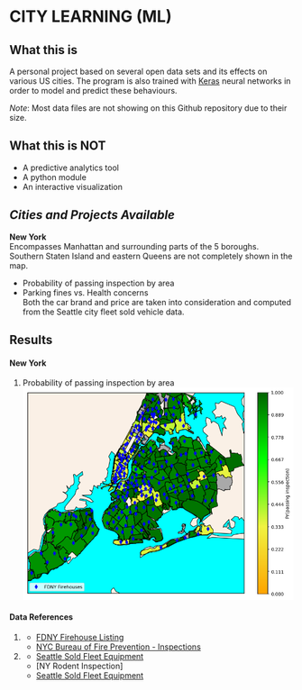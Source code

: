 # CITY LEARNING (ML)


## What this is

A personal project based on several open data sets and its effects on various US cities.
The program is also trained with [Keras](https://keras.io/) neural networks in order
to model and predict these behaviours.  

_Note_: Most data files are not showing on this Github repository due to their size.


## What this is NOT

* A predictive analytics tool
* A python module
* An interactive visualization


## _Cities and Projects Available_

**New York**   
Encompasses Manhattan and surrounding parts of the 5 boroughs. Southern Staten Island and
eastern Queens are not completely shown in the map.  
* Probability of passing inspection by area
* Parking fines vs. Health concerns  
		Both the car brand and price are taken into consideration and computed from the Seattle city fleet sold vehicle data.



## Results

#### **New York**


1. Probability of passing inspection by area
![NY zipcodes and Firehouse locations](./NY_fire_inspection/New_York___original.png "Probability of passing inspection")  






#### Data References  
1.
	* [FDNY Firehouse Listing](https://data.cityofnewyork.us/Public-Safety/FDNY-Firehouse-Listing/hc8x-tcnd)
	* [NYC Bureau of Fire Prevention - Inspections](https://data.cityofnewyork.us/Public-Safety/Bureau-of-Fire-Prevention-Inspections/ssq6-fkht)
	
2.
	* [Seattle Sold Fleet Equipment](https://data.seattle.gov/City-Business/Sold-Fleet-Equipment/y6ef-jf2w)
	* [NY Rodent Inspection]
	* [Seattle Sold Fleet Equipment](https://data.seattle.gov/City-Business/Sold-Fleet-Equipment/y6ef-jf2w)